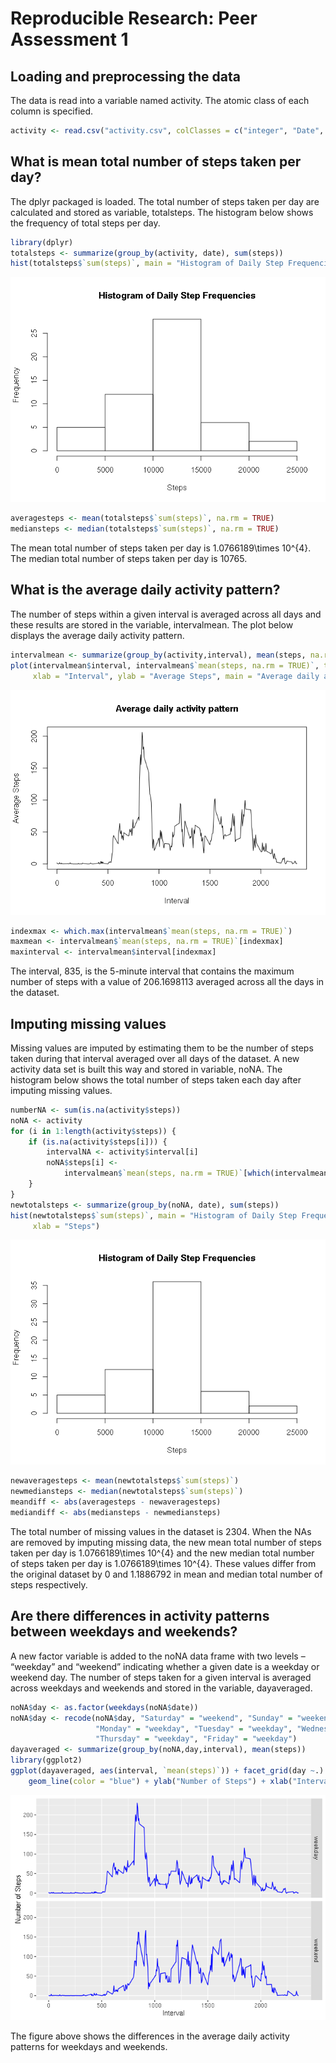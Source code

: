 # Reproducible Research: Peer Assessment 1


## Loading and preprocessing the data

The data is read into a variable named activity. The atomic class of each column is specified.


```r
activity <- read.csv("activity.csv", colClasses = c("integer", "Date", "integer"))
```

## What is mean total number of steps taken per day?

The dplyr packaged is loaded. The total number of steps taken per day are calculated and stored 
as variable, totalsteps. The histogram below shows the frequency of total steps per day.


```r
library(dplyr)
totalsteps <- summarize(group_by(activity, date), sum(steps))
hist(totalsteps$`sum(steps)`, main = "Histogram of Daily Step Frequencies", xlab = "Steps")
```

![](PA1_template_files/figure-html/unnamed-chunk-2-1.png)<!-- -->

```r
averagesteps <- mean(totalsteps$`sum(steps)`, na.rm = TRUE)
mediansteps <- median(totalsteps$`sum(steps)`, na.rm = TRUE)
```

The mean total number of steps taken per day is 1.0766189\times 10^{4}.
The median total number of steps taken per day is 10765.

## What is the average daily activity pattern?

The number of steps within a given interval is averaged across all days and these results
are stored in the variable, intervalmean.
The plot below displays the average daily activity pattern.


```r
intervalmean <- summarize(group_by(activity,interval), mean(steps, na.rm = TRUE))
plot(intervalmean$interval, intervalmean$`mean(steps, na.rm = TRUE)`, type = "l", 
     xlab = "Interval", ylab = "Average Steps", main = "Average daily activity pattern")
```

![](PA1_template_files/figure-html/unnamed-chunk-3-1.png)<!-- -->

```r
indexmax <- which.max(intervalmean$`mean(steps, na.rm = TRUE)`)
maxmean <- intervalmean$`mean(steps, na.rm = TRUE)`[indexmax]
maxinterval <- intervalmean$interval[indexmax]
```

The interval, 835, is the 5-minute interval that contains the maximum number of 
steps with a value of 206.1698113 averaged across all the days in the dataset.

## Imputing missing values

Missing values are imputed by estimating them to be the number of steps taken during that
interval averaged over all days of the dataset. A new activity data set is built this way 
and stored in variable, noNA. The histogram below shows the total number of steps taken each day
after imputing missing values.


```r
numberNA <- sum(is.na(activity$steps))
noNA <- activity
for (i in 1:length(activity$steps)) {
    if (is.na(activity$steps[i])) {
        intervalNA <- activity$interval[i]
        noNA$steps[i] <- 
            intervalmean$`mean(steps, na.rm = TRUE)`[which(intervalmean$interval == intervalNA)]
    }
}
newtotalsteps <- summarize(group_by(noNA, date), sum(steps))
hist(newtotalsteps$`sum(steps)`, main = "Histogram of Daily Step Frequencies", 
     xlab = "Steps")
```

![](PA1_template_files/figure-html/unnamed-chunk-4-1.png)<!-- -->

```r
newaveragesteps <- mean(newtotalsteps$`sum(steps)`)
newmediansteps <- median(newtotalsteps$`sum(steps)`)
meandiff <- abs(averagesteps - newaveragesteps)
mediandiff <- abs(mediansteps - newmediansteps)
```

The total number of missing values in the dataset is 2304.
When the NAs are removed by imputing missing data,
the new mean total number of steps taken per day is 1.0766189\times 10^{4} and
the new median total number of steps taken per day is 1.0766189\times 10^{4}.
These values differ from the original dataset by 0 and 1.1886792
in mean and median total number of steps respectively.

## Are there differences in activity patterns between weekdays and weekends?
A new factor variable is added to the noNA data frame with two levels – “weekday” and “weekend” 
indicating whether a given date is a weekday or weekend day.
The number of steps taken for a given interval is averaged across weekdays and weekends and 
stored in the variable, dayaveraged.

```r
noNA$day <- as.factor(weekdays(noNA$date))
noNA$day <- recode(noNA$day, "Saturday" = "weekend", "Sunday" = "weekend", 
                   "Monday" = "weekday", "Tuesday" = "weekday", "Wednesday" = "weekday", 
                   "Thursday" = "weekday", "Friday" = "weekday")
dayaveraged <- summarize(group_by(noNA,day,interval), mean(steps))
library(ggplot2)
ggplot(dayaveraged, aes(interval, `mean(steps)`)) + facet_grid(day ~.) + 
    geom_line(color = "blue") + ylab("Number of Steps") + xlab("Interval")
```

![](PA1_template_files/figure-html/unnamed-chunk-5-1.png)<!-- -->

The figure above shows the differences in the average daily activity patterns for weekdays and weekends.
